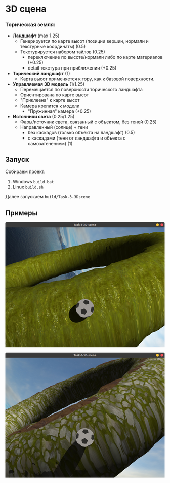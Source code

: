 # 3D сцена

### Торическая земля:
- **Ландшафт** (max 1.25)
    - Генерируется по карте высот (позиции вершин, нормали и текстурные координаты) (0.5)
    - Текстурируется набором тайлов (0.25)
        - переключение по высоте/нормали либо по карте материалов (+0.25)
        - detail текстура при приближении (+0.25)
- **Торический ландшафт** (1)
    - Карта высот применяется к тору, как к базовой поверхности.
- **Управляемая 3D модель** (1/1.25)
    - Перемещается по поверхности торического ландшафта
    - Ориентирована по карте высот
    - "Приклеена" к карте высот
    - Камера крепится к модели
        - "Пружинная" камера (+0.25)
- **Источники света** (0.25/1.25)
    - Фары/источник света, связанный с объектом, без теней (0.25)
    - Направленный (солнце) + тени
        - без каскадов (только объекта на ландшафт) (0.5)
        - с каскадами (тени от ландшафта и объекта с самозатенением) (1)

## Запуск 
Собираем проект:
1) Windows `build.bat` 
2) Linux `build.sh`

Далее запускаем `build/Task-3-3Dscene`

## Примеры
![](screenshots/HW3.png)

![](screenshots/HW3-2.png)

